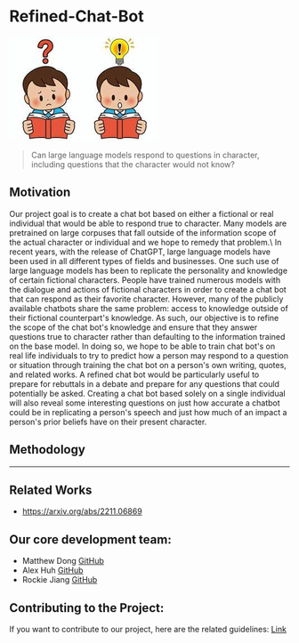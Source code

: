 # Refined-Chat-Bot

![logo](./image.jpg)

> Can large language models respond to questions in character, including questions that the character would not know?

## Motivation
Our project goal is to create a chat bot based on either a fictional or real individual that would be able to respond true to character. Many models are pretrained on large corpuses that fall outside of the information scope of the actual character or individual and we hope to remedy that problem.\\
In recent years, with the release of ChatGPT, large language models have been used in all different types of fields and businesses. One such use of large language models has been to replicate the personality and knowledge of certain fictional characters. People have trained numerous models with the dialogue and actions of fictional characters in order to create a chat bot that can respond as their favorite character. However, many of the publicly available chatbots share the same problem: access to knowledge outside of their fictional counterpart's knowledge. As such, our objective is to refine the scope of the chat bot's knowledge and ensure that they answer questions true to character rather than defaulting to the information trained on the base model. In doing so, we hope to be able to train chat bot's on real life individuals to try to predict how a person may respond to a question or situation through training the chat bot on a person's own writing, quotes, and related works. A refined chat bot would be particularly useful to prepare for rebuttals in a debate and prepare for any questions that could potentially be asked. Creating a chat bot based solely on a single individual will also reveal some interesting questions on just how accurate a chatbot could be in replicating a person's speech and just how much of an impact a person's prior beliefs have on their present character.

## Methodology

---
## Related Works
* <https://arxiv.org/abs/2211.06869>

## Our core development team:
* Matthew Dong [GitHub](https://github.com/Matt-J-Dong)
* Alex Huh [GitHub](https://github.com/Alex-Huh)
* Rockie Jiang [GitHub](https://github.com/rj1551)

## Contributing to the Project:
If you want to contribute to our project, here are the related guidelines: [Link](./CONTRIBUTING.md)
